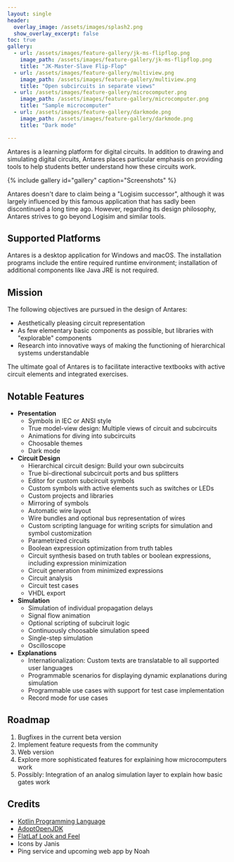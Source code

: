 ```yaml
---
layout: single
header:
  overlay_image: /assets/images/splash2.png
  show_overlay_excerpt: false
toc: true
gallery:
  - url: /assets/images/feature-gallery/jk-ms-flipflop.png
    image_path: /assets/images/feature-gallery/jk-ms-flipflop.png
    title: "JK-Master-Slave Flip-Flop"
  - url: /assets/images/feature-gallery/multiview.png
    image_path: /assets/images/feature-gallery/multiview.png
    title: "Open subcircuits in separate views"
  - url: /assets/images/feature-gallery/microcomputer.png
    image_path: /assets/images/feature-gallery/microcomputer.png
    title: "Sample microcomputer"
  - url: /assets/images/feature-gallery/darkmode.png
    image_path: /assets/images/feature-gallery/darkmode.png
    title: "Dark mode"

---
```


Antares is a learning platform for digital circuits. In addition to drawing and simulating digital circuits, Antares places particular emphasis on providing tools to help students better understand how these circuits work.

{% include gallery id="gallery" caption="Screenshots" %}

Antares doesn't dare to claim being a "Logisim successor", although it was largely influenced
by this famous application that has sadly been discontinued a long time ago. However, regarding its design philosophy, Antares strives to go beyond Logisim and similar tools.

## Supported Platforms

Antares is a desktop application for Windows and macOS. The installation programs include the entire required runtime environment; installation of additional components like Java JRE is not required.

## Mission

The following objectives are pursued in the design of Antares:

- Aesthetically pleasing circuit representation
- As few elementary basic components as possible, but libraries with "explorable" components
- Research into innovative ways of making the functioning of hierarchical systems understandable

The ultimate goal of Antares is to facilitate interactive textbooks with active circuit elements and integrated exercises.

## Notable Features

- **Presentation**
  - Symbols in IEC or ANSI style
  - True model-view design: Multiple views of circuit and subcircuits
  - Animations for diving into subcircuits
  - Choosable themes
  - Dark mode
- **Circuit Design**
  - Hierarchical circuit design: Build your own subcircuits
  - True bi-directional subcircuit ports and bus splitters
  - Editor for custom subcircuit symbols
  - Custom symbols with active elements such as switches or LEDs
  - Custom projects and libraries
  - Mirroring of symbols
  - Automatic wire layout
  - Wire bundles and optional bus representation of wires
  - Custom scripting language for writing scripts for simulation and symbol customization
  - Parametrized circuits
  - Boolean expression optimization from truth tables
  - Circuit synthesis based on truth tables or boolean expressions, including expression minimization
  - Circuit generation from minimized expressions
  - Circuit analysis
  - Circuit test cases
  - VHDL export
- **Simulation**
  - Simulation of individual propagation delays
  - Signal flow animation
  - Optional scripting of subciruit logic
  - Continuously choosable simulation speed
  - Single-step simulation
  - Oscilloscope
- **Explanations**
  - Internationalization: Custom texts are translatable to all supported user languages
  - Programmable scenarios for displaying dynamic explanations during simulation
  - Programmable use cases with support for test case implementation
  - Record mode for use cases

## Roadmap

1. Bugfixes in the current beta version
2. Implement feature requests from the community
3. Web version
4. Explore more sophisticated features for explaining how microcomputers work
5. Possibly: Integration of an analog simulation layer to explain how basic gates work

## Credits

- [Kotlin Programming Language](https://kotlinlang.org)
- [AdoptOpenJDK](https://adoptopenjdk.net)
- [FlatLaf Look and Feel](https://www.formdev.com/flatlaf/)
- Icons by Janis
- Ping service and upcoming web app by Noah

